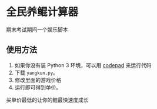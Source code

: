 # 全民养鲲计算器
期末考试期间一个娱乐脚本
## 使用方法
1. 如果你没有装 Python 3 环境，可以用 [codepad](http://codepad.org/) 来运行代码
2. 下载 `yangkun.py`。
3. 修改里面的游戏价格
4. 运行即可得到单价。

买单价最低的让你的鲲最快速度成长